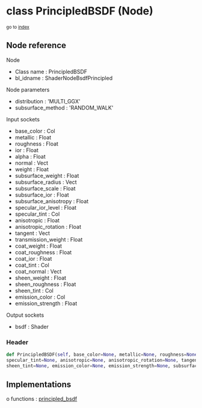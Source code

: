 # class PrincipledBSDF (Node)

<sub>go to [index](/docs/index.md)</sub>

## Node reference

Node
 - Class name : PrincipledBSDF
 - bl_idname : ShaderNodeBsdfPrincipled

Node parameters
 - distribution : 'MULTI_GGX'
 - subsurface_method : 'RANDOM_WALK'

Input sockets
 - base_color : Col
 - metallic : Float
 - roughness : Float
 - ior : Float
 - alpha : Float
 - normal : Vect
 - weight : Float
 - subsurface_weight : Float
 - subsurface_radius : Vect
 - subsurface_scale : Float
 - subsurface_ior : Float
 - subsurface_anisotropy : Float
 - specular_ior_level : Float
 - specular_tint : Col
 - anisotropic : Float
 - anisotropic_rotation : Float
 - tangent : Vect
 - transmission_weight : Float
 - coat_weight : Float
 - coat_roughness : Float
 - coat_ior : Float
 - coat_tint : Col
 - coat_normal : Vect
 - sheen_weight : Float
 - sheen_roughness : Float
 - sheen_tint : Col
 - emission_color : Col
 - emission_strength : Float

Output sockets
 - bsdf : Shader

### Header

``` python
def PrincipledBSDF(self, base_color=None, metallic=None, roughness=None, ior=None, alpha=None, normal=None, subsurface_weight=None, subsurface_radius=None, subsurface_scale=None, subsurface_anisotropy=None, specular_ior_level=None,
specular_tint=None, anisotropic=None, anisotropic_rotation=None, tangent=None, transmission_weight=None, coat_weight=None, coat_roughness=None, coat_ior=None, coat_tint=None, coat_normal=None, sheen_weight=None, sheen_roughness=None,
sheen_tint=None, emission_color=None, emission_strength=None, subsurface_ior=None, distribution='MULTI_GGX', subsurface_method='RANDOM_WALK', node_label=None, node_color=None):
```

## Implementations

o functions : [principled_bsdf](/docs/Shader_classes/GLOBAL.md#principled_bsdf)


